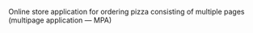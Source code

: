 Online store application for ordering pizza consisting of multiple pages (multipage application — MPA)
